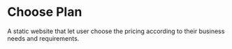 # Choose Plan 

A static website that let user choose the pricing according to their business needs and requirements.
